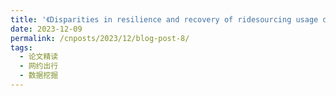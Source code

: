 ```yaml
---
title: '《Disparities in resilience and recovery of ridesourcing usage during COVID-19》学习整理'
date: 2023-12-09
permalink: /cnposts/2023/12/blog-post-8/
tags:
  - 论文精读
  - 网约出行
  - 数据挖掘
---
```



